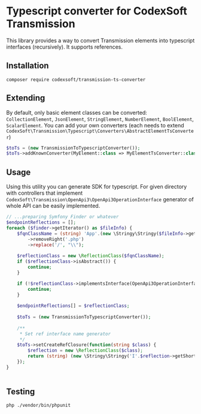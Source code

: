 # Typescript converter for CodexSoft Transmission

This library provides a way to convert Transmission elements into typescript interfaces (recursively). It supports references.

## Installation

```shell script
composer require codexsoft/transmission-ts-converter
``` 

## Extending

By default, only basic element classes can be converted: `CollectionElement`, `JsonElement`, `StringElement`, `NumberElement`, `BoolElement`, `ScalarElement`. You can add your own converters (each needs to extend `CodexSoft\Transmission\Typescript\Converters\AbstractElementTsConverter`)

```php
$toTs = (new TransmissionToTypescriptConverter());
$toTs->addKnownConverter(MyElement::class => MyElementTsConverter::class);
```

## Usage

Using this utility you can generate SDK for typescript. For given directory with controllers that implement `CodexSoft\Transmission\OpenApi3\OpenApi3OperationInterface` generator of whole API can be easily implemented.

```php
// ...preparing Symfony Finder or whatever
$endpointReflections = [];
foreach ($finder->getIterator() as $fileInfo) {
    $fqnClassName = (string) 'App'.(new \Stringy\Stringy($fileInfo->getRealPath()))
        ->removeRight('.php')
        ->replace('/', "\\");
        
    $reflectionClass = new \ReflectionClass($fqnClassName);
    if ($reflectionClass->isAbstract()) {
        continue;
    }

    if (!$reflectionClass->implementsInterface(OpenApi3OperationInterface::class)) {
        continue;
    }
    
    $endpointReflections[] = $reflectionClass;
    
    $toTs = (new TransmissionToTypescriptConverter());
    
    /**
     * Set ref interface name generator
     */
    $toTs->setCreateRefClosure(function(string $class) {
        $reflection = new \ReflectionClass($class);
        return (string) (new \Stringy\Stringy('I'.$reflection->getShortName()))->removeRight('Transformer');
    });
}
    
```

## Testing

```shell script
php ./vendor/bin/phpunit
```
